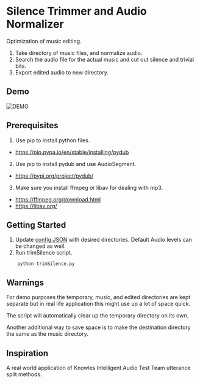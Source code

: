 # Silence Trimmer and Audio Normalizer

Optimization of music editing.

1. Take directory of music files, and normalize audio.
2. Search the audio file for the actual music and cut out silence and trivial bits.
3. Export edited audio to new directory.

## Demo

![DEMO](https://github.com/athom031/trimSilences/blob/master/Demo.png)

## Prerequisites

1. Use pip to install python files.
* https://pip.pypa.io/en/stable/installing/pydub 
2. Use pip to install pydub and use AudioSegment.
* https://pypi.org/project/pydub/
3. Make sure you install ffmpeg or libav for dealing with mp3.
* https://ffmpeg.org/download.html
* https://libav.org/

## Getting Started

1. Update [config.JSON](https://github.com/athom031/trimSilences/blob/master/config.JSON) with desired directories. Default Audio levels can be changed as well. 
2. Run trimSilence script.
```
    python trimSilence.py
```

## Warnings 
For demo purposes the temporary, music, and edited directories are kept separate but in real life application this might use up a lot of space quick. 

The script will automatically clear up the temporary directory on its own.

Another additional way to save space is to make the destination directory the same as the music directory.

## Inspiration

A real world application of Knowles Intelligent Audio Test Team utterance split methods.
